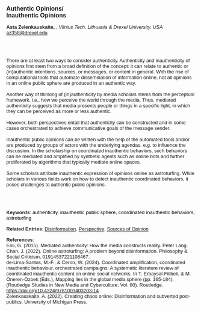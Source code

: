 <!DOCTYPE html><html lang="en"><head><title="Authentic Opinions/Inauthentic Opinions"></head>
<body><p><font face="Poppins, Calibri, sans-serif" size="3"><b>Authentic Opinions/<br>Inauthentic Opinions</b></font></p>
<p><font face="Poppins, Calibri, sans-serif" size="2"><b>Asta Zelenkauskaite, </b>, <i>Vilnius Tech, Lithuania &amp; Drexel University, USA</i><br><a href="mailto:az358@drexel.edu" target="blank">az358@drexel.edu</a></font></p>
<p><font face="Poppins, Calibri, sans-serif" size="2"><br><br><br>There are at least two ways to consider authenticity. Authenticity and inauthenticity of opinions first stem from a broad definition of the concept: it can relate to authentic or (in)authentic intentions, sources, or messages, or content in general. With the rise of computational tools that automate dissemination of information online, not all opinions in an online public sphere are produced in an authentic way.  <br><br>Another way of thinking of (in)authenticity by media scholars stems from the perceptual framework, i.e., how we perceive the world through the media. Thus, mediated authenticity suggests that media presents people or things in a specific light, in which they can be perceived as more or less authentic.  <br><br>However, both perspectives entail that authenticity can be constructed and in some cases orchestrated to achieve communicative goals of the message sender.<br><br>Inauthentic public opinions can be written with the help of the automated tools and/or are produced by groups of actors with the underlying agendas, e.g. to influence the discussion. In the scholarship on coordinated inauthentic behaviors, such behaviors can be mediated and amplified by synthetic agents such as online bots and further proliferated by algorithms that typically mediate online spaces.<br><br>Some scholars attribute inauthentic expression of opinions online as astroturfing. While scholars in various fields work on how to detect inauthentic coordinated behaviors, it poses challenges to authentic public opinions.<br><br><br><br></font></p>
<p><font face="Poppins, Calibri, sans-serif" size="2"><b>Keywords</b>: </font></font></span></font><font color="#000000"><span style="text-decoration: none"><font face="calibri, sans-serif"><font size="2" style="font-size: 10pt">a</font></font></span></font><font color="#000000"><span style="text-decoration: none"><font face="calibri, sans-serif"><font size="2" style="font-size: 10pt">uthenticity, inauthentic public sphere, coordinated inauthentic behaviors, astroturfing</font></font></span></font></font></p>
<p><font face="Poppins, Calibri, sans-serif" size="2"><b>Related Entries</b>: <a href="./disinformation.html">Disinformation</a>, <a href="./perspective.html">Perspective</a>, <a href="./sources-of-opinion.html">Sources of Opinion</a></font></p>
<p><font face="Poppins, Calibri, sans-serif" size="2"><b>References</b>:<br>Enli, G. (2015). Mediated authenticity: How the media constructs reality. Peter Lang.<br>Chan, J. (2022). Online astroturfing: A problem beyond disinformation. Philosophy &amp; Social Criticism, 01914537221108467.<br>de-Lima-Santos, M.-F., &amp; Ceron, W. (2024). Coordinated amplification, coordinated inauthentic behaviour, orchestrated campaigns: A systematic literature review of coordinated inauthentic content on online social networks. In T. Erbaysal-Filibeli, &amp; M. Öneren-Özbek (Eds.), Mapping lies in the global media sphere (pp. 165-184). (Routledge Studies in New Media and Cyberculture; Vol. 60). Routledge. <a href="https://doi.org/10.4324/9781003403203-14" target="_blank">https://doi.org/10.4324/9781003403203-14</a><br>Zelenkauskaite, A. (2022). Creating chaos online: Disinformation and subverted post-publics. University of Michigan Press.</font></p>
</body>